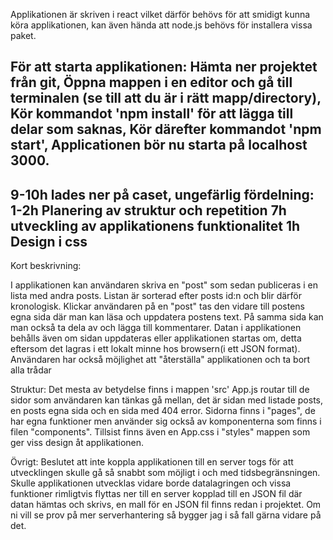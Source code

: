 Applikationen är skriven i react vilket därför behövs för att smidigt kunna köra applikationen,
kan även hända att node.js behövs för installera vissa paket.

För att starta applikationen:
Hämta ner projektet från git, 
Öppna mappen i en editor och gå till terminalen (se till att du är i rätt mapp/directory),
Kör kommandot 'npm install' för att lägga till delar som saknas,
Kör därefter kommandot 'npm start',
Applicationen bör nu starta på localhost 3000.
--
9-10h lades ner på caset, ungefärlig fördelning:
1-2h Planering av struktur och repetition
7h utveckling av applikationens funktionalitet
1h Design i css
--
Kort beskrivning:

I applikationen kan användaren skriva en "post" som sedan publiceras i en lista med andra posts.
Listan är sorterad efter posts id:n och blir därför kronologisk.
Klickar användaren på en "post" tas den vidare till postens egna sida där man kan läsa och uppdatera postens text.
På samma sida kan man också ta dela av och lägga till kommentarer.
Datan i applikationen behålls även om sidan uppdateras eller applikationen startas om,
detta eftersom det lagras i ett lokalt minne hos browsern(i ett JSON format).
Användaren har också möjlighet att "återställa" applikationen och ta bort alla trådar

Struktur: 
Det mesta av betydelse finns i mappen 'src'
App.js routar till de sidor som användaren kan tänkas gå mellan, det är sidan med listade posts, en posts egna sida 
och en sida med 404 error. Sidorna finns i "pages", de har egna funktioner men använder sig också av komponenterna
som finns i filen "components". Tillsist finns även en App.css i "styles" mappen som ger viss design åt applikationen. 

Övrigt:
Beslutet att inte koppla applikationen till en server togs för att utvecklingen skulle gå så
snabbt som möjligt i och med tidsbegränsningen. Skulle applikationen utvecklas vidare borde datalagringen och vissa
funktioner rimligtvis flyttas ner till en server kopplad till en JSON fil där datan hämtas och skrivs, en mall för en JSON fil finns redan i projektet.
Om ni vill se prov på mer serverhantering så bygger jag i så fall gärna vidare på det. 
